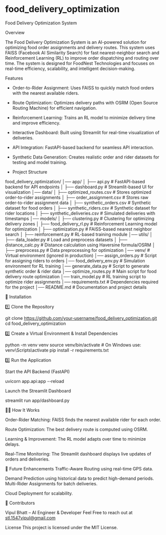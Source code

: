 # food_delivery_optimization
Food Delivery Optimization System

 Overview

The Food Delivery Optimization System is an AI-powered solution for optimizing food order assignments and delivery routes. This system uses FAISS (Facebook AI Similarity Search) for fast nearest-neighbor search and Reinforcement Learning (RL) to improve order dispatching and routing over time. The system is designed for FoodNest Technologies and focuses on real-time efficiency, scalability, and intelligent decision-making.

 Features
* Order-to-Rider Assignment: Uses FAISS to quickly match food orders with the nearest available riders.

* Route Optimization: Optimizes delivery paths with OSRM (Open Source Routing Machine) for efficient navigation.

* Reinforcement Learning: Trains an RL model to minimize delivery time and improve efficiency.

* Interactive Dashboard: Built using Streamlit for real-time visualization of deliveries.

* API Integration: FastAPI-based backend for seamless API interaction.

* Synthetic Data Generation: Creates realistic order and rider datasets for testing and model training.

* Project Structure

food_delivery_optimization/
│── app/
│   ├── api.py              # FastAPI-based backend for API endpoints
│   ├── dashboard.py        # Streamlit-based UI for visualization
│── data/
│   ├── optimized_routes.csv # Stores optimized order-to-rider assignments
│   ├── order_assignment.csv # Stores raw order-to-rider assignment data
│   ├── synthetic_orders.csv # Synthetic dataset for food orders
│   ├── synthetic_riders.csv # Synthetic dataset for rider locations
│   ├── synthetic_deliveries.csv # Simulated deliveries with timestamps
│── models/
│   ├── clustering.py       # Clustering for optimizing delivery zones
│   ├── food_delivery_rl.py # Reinforcement Learning model for optimization
│   ├── optimization.py     # FAISS-based nearest neighbor search
│   ├── reinforcement.py    # RL-based training module
│── utils/
│   ├── data_loader.py      # Load and preprocess datasets
│   ├── distance_calc.py    # Distance calculation using Haversine formula/OSRM
│   ├── preprocess.py       # Data preprocessing for optimization
│── venv/                   # Virtual environment (ignored in production)
│── assign_orders.py         # Script for assigning riders to orders
│── food_delivery_env.py     # Simulation environment for RL training
│── generate_data.py         # Script to generate synthetic order & rider data
│── optimize_routes.py       # Main script for food delivery route optimization
│── train_model.py           # RL training script to optimize rider assignments
│── requirements.txt         # Dependencies required for the project
│── README.md                # Documentation and project details

🔧 Installation

1️⃣ Clone the Repository

git clone https://github.com/your-username/food_delivery_optimization.git
cd food_delivery_optimization

2️⃣ Create a Virtual Environment & Install Dependencies

python -m venv venv
source venv/bin/activate  # On Windows use: venv\Scripts\activate
pip install -r requirements.txt

3️⃣ Run the Application

Start the API Backend (FastAPI)

uvicorn app.api:app --reload

Launch the Streamlit Dashboard

streamlit run app/dashboard.py

🚴‍♂️ How It Works

Order-Rider Matching: FAISS finds the nearest available rider for each order.

Route Optimization: The best delivery route is computed using OSRM.

Learning & Improvement: The RL model adapts over time to minimize delays.

Real-Time Monitoring: The Streamlit dashboard displays live updates of orders and deliveries.

📌 Future Enhancements
Traffic-Aware Routing using real-time GPS data.

Demand Prediction using historical data to predict high-demand periods.
Multi-Rider Assignments for batch deliveries.

Cloud Deployment for scalability.

🤝 Contributors

Vipul Bhatt – AI Engineer & Developer 
Feel Free to reach out at stl.1547vipul@gmail.com


 License
This project is licensed under the MIT License.
